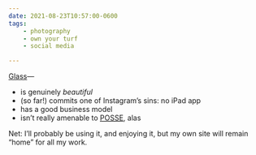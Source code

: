 ```yaml
---
date: 2021-08-23T10:57:00-0600
tags:
    - photography
    - own your turf
    - social media

---
```


[Glass](https://glass.photo)—

- is genuinely *beautiful*
- (so far!) commits one of Instagram’s sins: no iPad app
- has a good business model
- isn’t really amenable to [<abbr title="Publish (on your) Own Site, Syndicate Elsewhere">POSSE</abbr>](https://indieweb.org/POSSE), alas

Net: I’ll probably be using it, and enjoying it, but my own site will remain “home” for all my work.
